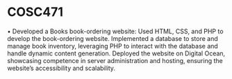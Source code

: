 # COSC471
•	Developed a Books book-ordering website:
Used HTML, CSS, and PHP to develop the book-ordering website.
Implemented a database to store and manage book inventory, leveraging PHP to interact with the database and handle dynamic content generation.
Deployed the website on Digital Ocean, showcasing competence in server administration and hosting, ensuring the website’s accessibility and scalability.
